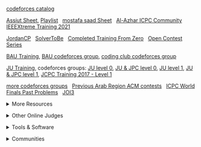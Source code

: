 [codeforces catalog](https://codeforces.com/catalog)

[Assiut Sheet](https://docs.google.com/spreadsheets/d/12XlGl2Nae1NXRDNet_bGQ2HM2O3kq-9FS0Jm2pDwFyg), 
[Playlist](https://youtube.com/playlist?list=PLq8huKQsVgUMyLW7Q1OVErEclujWPGPsj) &nbsp; 
[mostafa saad Sheet](https://codeforces.com/blog/entry/97858) &nbsp;
[Al-Azhar ICPC Community](https://sites.google.com/view/azharicpc/home) &nbsp; 
[IEEEXtreme Training 2021](https://youtube.com/playlist?list=PL1SVyy_SXUBZEdJUSwztfARNgzyw6XZv_)

[JordanCP](https://jordan-cp.com) &nbsp; 
[SolverToBe](https://solvertobe.com) &nbsp; 
[Completed Training From Zero](https://codeforces.com/group/isP4JMZTix) &nbsp; 
[Open Contest Series](https://codeforces.com/group/T99c3atS1n)

[BAU Training](https://youtube.com/playlist?list=PL9L87DeTP7kbnVAOS2FCVOvuadcOT4ysN), 
[BAU codeforces group](https://codeforces.com/group/tlobvwTh19), 
[coding club codeforces group](https://codeforces.com/group/cRILaLqEsX)

[JU Training](https://www.youtube.com/@acmju/playlists), 
codeforces groups: 
[JU level 0](https://codeforces.com/group/6T8OBL1uUW), 
[JU & JPC level 0](https://codeforces.com/group/OQSClAEYis), 
[JU level 1](https://codeforces.com/group/eFbHZGBJQR), 
[JU & JPC level 1](https://codeforces.com/group/UCvnPPDQxL), 
[JCPC Training 2017 - Level 1](https://codeforces.com/group/abwn7HbDuu|)

[more codeforces groups](https://codeforces.com/groups/with/Om4r37) &nbsp; 
[Previous Arab Region ACM contests](https://codeforces.com/gyms?filterContestType=Official+ACM-ICPC+Contest&filterContestFormat=ICPC&filterIcpcRegion=Arab+Region&order=ID_DESC) &nbsp; 
[ICPC World Finals Past Problems](https://icpc.global/worldfinals/past-problems) &nbsp; 
[JOI3](https://web.facebook.com/JordanianOI/posts/pfbid02ACzBEgN3oRqkzvrRjorgRSEHW7uWfvqz9CF3A7dBPrvwvLnkuvEMTQHWfJebTtuFl)
<details><summary>More Resources</summary>

[Awesome Competitive Programming](https://github.com/lnishan/awesome-competitive-programming)\
[Algorithms for Competitive Programming](https://cp-algorithms.com)\
[USACO Guide](https://usaco.guide)\
[Coding Interview University](https://github.com/jwasham/coding-interview-university)\
[Tech Interview Handbook](https://www.techinterviewhandbook.org)\
[NeetCode](https://neetcode.io)\
[Coding Interview Prep](https://www.freecodecamp.org/learn/coding-interview-prep)\
[Errichto Algorithms](https://github.com/Errichto/youtube/wiki)\
[Competitive Programming – A Complete Guide](https://www.geeksforgeeks.org/competitive-programming-a-complete-guide)\
[Awesome Algorithms](https://github.com/tayllan/awesome-algorithms)\
[Topcoder](https://www.topcoder.com/thrive/tracks?track=Competitive%20Programming)\
[TeamsCode](https://www.teamscode.org/)\
[PIRATE KING](https://www.piratekingdom.com/leetcode/study-guide)</details>
<details><summary>Other Online Judges</summary>

[Virtual Judge](https://vjudge.net)\
[thabit](https://thabit.io)\
[CS Academy](https://csacademy.com)\
[LogicRush](https://logicrush.com)\
[hackerearth](https://www.hackerearth.com)\
[codewars](https://www.codewars.com)\
[edabit](https://edabit.com)\
[Project Euler](https://www.freecodecamp.org/learn/project-euler)\
[CodeDrills](https://codedrills.io/problems)\
[USACO](https://train.usaco.org/)</details>
<details><summary>Tools & Software</summary>
<details><summary>My Setup</summary>

[VS Code](https://code.visualstudio.com)\
[C++ for VS Code](https://code.visualstudio.com/docs/languages/cpp)\
[debug C++ in VS Code](https://code.visualstudio.com/docs/cpp/introvideos-cpp#_debug-a-c-project)\
[VS Code extension for automatic testing](https://marketplace.visualstudio.com/items?itemName=DivyanshuAgrawal.competitive-programming-helper)\
[browser extension for importing test cases](https://github.com/jmerle/competitive-companion)\
[other VS Code extensions I use](https://github.com/3m4r5/3m4r5/blob/main/Resources/vsce.md)\
[My Code Snippets](https://github.com/3m4r5/3m4r5/blob/main/Resources/cpp.json)\
[online tool for creating code snippets](https://snippet-generator.app/)</details>
<details><summary>Online Ladders</summary>

[Codehunt](https://codehunt.cc)\
[Dynamic A2OJ](https://a2oj.herokuapp.com)\
[Static A2OJ](https://a2oj.netlify.app)\
[A2OJ Ladders](https://earthshakira.github.io/a2oj-clientside/server/Ladders.html)\
[Codeforces Ladders](https://codeforcesladders.firebaseapp.com)\
[ACDLadders](https://acodedaily.com/)\
[CP-31](https://www.tle-eliminators.com/cp-sheet)\
[AtCoder Problems](https://kenkoooo.com/atcoder)</details>
<details><summary>Rating Predictors</summary>

[Carrot](https://github.com/meooow25/carrot)\
[CF-Predictor](https://codeforces.com/blog/entry/50411)\
[ac-predictor](https://greasyfork.org/en/scripts/369954-ac-predictor/code)\
[Leetcode predictor](https://lccn.lbao.site/)</details>
<details><summary>Codeforces Tools</summary>

[Codeforces Visualizer](https://cfviz.netlify.app)\
[CF Analytics](https://github.com/ApoorvaRajBhadani/cf-analytics)\
[Tasks Finder Bot](https://t.me/TasksFinderBot)\
[cf-fast-submit](https://github.com/LumaKernel/cf-fast-submit)\
[cf-tool](https://github.com/xalanq/cf-tool)</details>

[CLIST](https://clist.by)\
[StopStalk](https://www.stopstalk.com)\
[Gravy](https://gravy.thud.dev)</details>
<details><summary>Communities</summary>
<details><summary>Discord</summary>
<details><summary>Popular servers</summary>

[USACO (Unofficial)](https://discord.gg/bessMBe) ([resources](https://gist.github.com/3m4r5/15ae4c6573b5cac46dd5b5396b9a9587))\
[Priyansh31dec Server](https://discord.gg/x6C4thVRfQ)\
[A Code Daily!](https://discord.com/invite/H8TeFjvq6z)\
[AC](https://discord.gg/2CJ6qvY)\
[TLE Community](https://discord.com/invite/zNnwMKEbJG)\
[Competitive Programming Initiative](https://discord.gg/6n55UAARJM)\
[TeamsCode](https://discord.com/invite/8pg89SS)\
[Errichto Server Official](https://discord.gg/errichto)\
[tmw's CP club](https://discord.gg/AneA5wg)\
[Competitive Programming Community](https://discord.gg/algorithms)\
[International Coding Hub](https://discord.gg/9qQe2Nh)\
[NeetCode](https://discord.gg/Qan2WGTcEr)</details>
<details><summary>Arabic Servers</summary>

[Juniors Sheet](https://discord.gg/QapCtr58J7)\
[Jordan Training Contests](https://discord.gg/FVq3uNwzvh)\
[JUST Programming Chapter](https://discord.gg/bpAZs5v5MJ)\
[ACM JU & JPC 2023 Problem Solving Training](https://discord.gg/JkaRaSvNUQ)\
[Coding Club](https://discord.gg/kGRFEWJes7)</details></details>
<details><summary>Arabic Facebook Groups</summary>

[ACM - JCPC](https://web.facebook.com/groups/357325854467689)\
[ICPC JU Training](https://web.facebook.com/groups/ProblemSolvingJu)\
[JPC - Problem Solving](https://web.facebook.com/groups/JUST.Programming.Chapter)\
[Problem solving training / Atypical & JPC](https://web.facebook.com/groups/3656874131270769)\
[ACM JU - Problem Solving Training](https://web.facebook.com/groups/2674471682686370)\
[ACM JU Problem Solving](https://web.facebook.com/groups/194133696894364)\
[Acm chapter JU/ problem solving](https://web.facebook.com/groups/405132170348089)\
[ProblemSolving Training 2023 - BAU](https://web.facebook.com/groups/914888532875958)\
[ICPC EST Training (Student Branch)](https://web.facebook.com/groups/181389578046308)\
[Al-Azhar ICPC Community Training](https://web.facebook.com/groups/2072363846213064)</details></details>
